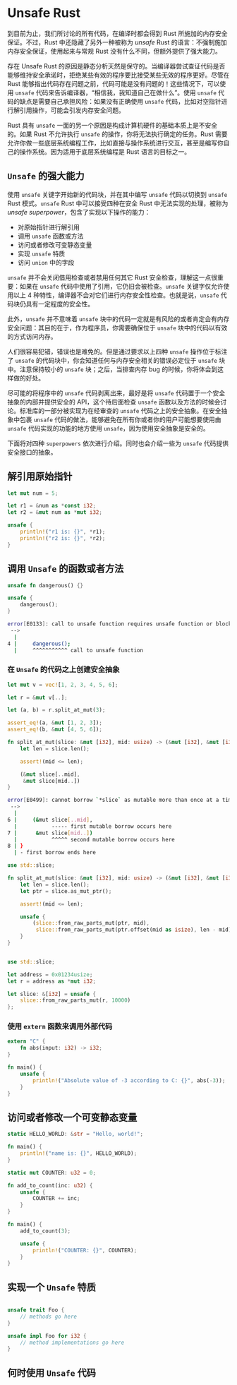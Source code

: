 # Unsafe Rust

到目前为止，我们所讨论的所有代码，在编译时都会得到 Rust 所施加的内存安全保证。不过，Rust 中还隐藏了另外一种被称为 *unsafe* Rust 的语言：不强制施加内存安全保证，使用起来与常规 Rust 没有什么不同，但额外提供了强大能力。

存在 Unsafe Rust 的原因是静态分析天然是保守的。当编译器尝试查证代码是否能够维持安全承诺时，拒绝某些有效的程序要比接受某些无效的程序更好。尽管在 Rust 能够指出代码存在问题之前，代码可能是没有问题的！这些情况下，可以使用 `unsafe` 代码来告诉编译器，“相信我，我知道自己在做什么”。使用 `unsafe` 代码的缺点是需要自己承担风险：如果没有正确使用 `unsafe` 代码，比如对空指针进行解引用操作，可能会引发内存安全问题。

Rust 具有 `unsafe` 一面的另一个原因是构成计算机硬件的基础本质上是不安全的。如果 Rust 不允许执行 `unsafe` 的操作，你将无法执行确定的任务。Rust 需要允许你做一些底层系统编程工作，比如直接与操作系统进行交互，甚至是编写你自己的操作系统。因为适用于底层系统编程是 Rust 语言的目标之一。

## `Unsafe` 的强大能力

使用 `unsafe` 关键字开始新的代码块，并在其中编写 `unsafe` 代码以切换到 `unsafe` Rust 模式。`unsafe` Rust 中可以接受四种在安全 Rust 中无法实现的处理，被称为 *unsafe superpower*，包含了实现以下操作的能力：

- 对原始指针进行解引用
- 调用 `unsafe` 函数或方法
- 访问或者修改可变静态变量
- 实现 `unsafe` 特质
- 访问 `union` 中的字段

`unsafe` 并不会关闭借用检查或者禁用任何其它 Rust 安全检查，理解这一点很重要：如果在 `unsafe` 代码中使用了引用，它仍旧会被检查。`unsafe` 关键字仅允许使用以上 4 种特性，编译器不会对它们进行内存安全性检查。也就是说，`unsafe` 代码块仍具有一定程度的安全性。

此外，`unsafe` 并不意味着 `unsafe` 块中的代码一定就是有风险的或者肯定会有内存安全问题：其目的在于，作为程序员，你需要确保位于 `unsafe` 块中的代码以有效的方式访问内存。

人们很容易犯错，错误也是难免的。但是通过要求以上四种 `unsafe` 操作位于标注了 `unsafe` 的代码块中，你会知道任何与内存安全相关的错误必定位于 `unsafe` 块中。注意保持较小的 `unsafe` 块；之后，当排查内存 bug 的时候，你将体会到这样做的好处。

尽可能的将程序中的 `unsafe` 代码剥离出来，最好是将 `unsafe` 代码置于一个安全抽象的内部并提供安全的 API，这个待后面检查 `unsafe` 函数以及方法的时候会讨论。标准库的一部分被实现为在经审查的 `unsafe` 代码之上的安全抽象。在安全抽象中包裹 `unsafe` 代码的做法，能够避免在所有你或者你的用户可能想要使用由 `unsafe` 代码实现的功能的地方使用 `unsafe`，因为使用安全抽象是安全的。

下面将对四种 `superpowers` 依次进行介绍。同时也会介绍一些为 `unsafe` 代码提供安全接口的抽象。

## 解引用原始指针

```rust
let mut num = 5;

let r1 = &num as *const i32;
let r2 = &mut num as *mut i32;

unsafe {
    println!("r1 is: {}", *r1);
    println!("r2 is: {}", *r2);
}
```

## 调用 `Unsafe` 的函数或者方法

```rust
unsafe fn dangerous() {}

unsafe {
    dangerous();
}
```

```bash
error[E0133]: call to unsafe function requires unsafe function or block
 -->
  |
4 |     dangerous();
  |     ^^^^^^^^^^^ call to unsafe function
```

### 在 `Unsafe` 的代码之上创建安全抽象

```rust
let mut v = vec![1, 2, 3, 4, 5, 6];

let r = &mut v[..];

let (a, b) = r.split_at_mut(3);

assert_eq!(a, &mut [1, 2, 3]);
assert_eq!(b, &mut [4, 5, 6]);
```

```rust
fn split_at_mut(slice: &mut [i32], mid: usize) -> (&mut [i32], &mut [i32]) {
    let len = slice.len();

    assert!(mid <= len);

    (&mut slice[..mid],
     &mut slice[mid..])
}
```

```bash
error[E0499]: cannot borrow `*slice` as mutable more than once at a time
 -->
  |
6 |     (&mut slice[..mid],
  |           ----- first mutable borrow occurs here
7 |      &mut slice[mid..])
  |           ^^^^^ second mutable borrow occurs here
8 | }
  | - first borrow ends here
```

```rust
use std::slice;

fn split_at_mut(slice: &mut [i32], mid: usize) -> (&mut [i32], &mut [i32]) {
    let len = slice.len();
    let ptr = slice.as_mut_ptr();

    assert!(mid <= len);

    unsafe {
        (slice::from_raw_parts_mut(ptr, mid),
         slice::from_raw_parts_mut(ptr.offset(mid as isize), len - mid))
    }
}
```

```rust

use std::slice;

let address = 0x01234usize;
let r = address as *mut i32;

let slice: &[i32] = unsafe {
    slice::from_raw_parts_mut(r, 10000)
};
```

### 使用 `extern` 函数来调用外部代码

```rust
extern "C" {
    fn abs(input: i32) -> i32;
}

fn main() {
    unsafe {
        println!("Absolute value of -3 according to C: {}", abs(-3));
    }
}
```

## 访问或者修改一个可变静态变量

```rust
static HELLO_WORLD: &str = "Hello, world!";

fn main() {
    println!("name is: {}", HELLO_WORLD);
}
```

```rust
static mut COUNTER: u32 = 0;

fn add_to_count(inc: u32) {
    unsafe {
        COUNTER += inc;
    }
}

fn main() {
    add_to_count(3);

    unsafe {
        println!("COUNTER: {}", COUNTER);
    }
}
```

## 实现一个 `Unsafe` 特质

```rust

unsafe trait Foo {
    // methods go here
}

unsafe impl Foo for i32 {
    // method implementations go here
}
```

## 何时使用 `Unsafe` 代码
